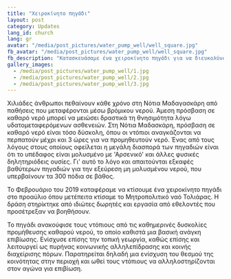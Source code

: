 ```yaml
---
title: "Χειροκίνητο πηγάδι"
layout: post
category: Updates
lang_id: church
lang: gr
avatar: "/media/post_pictures/water_pump_well/well_square.jpg"
fb_avatar: "/media/post_pictures/water_pump_well/well_square.jpg"
fb_description: "Κατασκευάσαμε ένα χειροκίνητο πηγάδι για να διευκολύνουμε την πρόσβαση σε καθαρό νερό για τους ντόπιους στη Νότια Μαγαδασκάρη."
gallery_images:
  - /media/post_pictures/water_pump_well/1.jpg
  - /media/post_pictures/water_pump_well/2.jpg
  - /media/post_pictures/water_pump_well/3.jpg
---
```


Χιλιάδες άνθρωποι πεθαίνουν κάθε χρόνο στη Νότια Μαδαγασκάρη από παθήσεις που μεταφέρονται μέσω βρόμικου νερού. Άμεση πρόσβαση σε καθαρό νερό μπορεί να μειώσει δραστικά τη θνησιμότητα λόγω υδατομεταφερόμενων ασθενειών. Στη Νότια Μαδασκάρη, πρόσβαση σε καθαρό νερό είναι τόσο δύσκολη, όπου οι ντόπιοι αναγκάζονται να περπατούν μέχρι και 3 ώρες για να προμηθευτούν νερό. Ένας από τους λόγους στους οποίους οφείλεται η μεγάλη διασπορά των πηγαδιών είναι ότι το υπέδαφος είναι μολυσμένο με 'Αρσενικό' και άλλες φυσικές δηλητηριόδεις ουσίες. Γι' αυτό το λόγο και απαιτούνται εξκαφές βαθύτερων πηγαδιών για την εξεύρεση μη μολυσμένου νερού, που υπερβαίνουν τα 300 πόδια σε βάθος.

Το Φεβρουάριο του 2019 καταφέραμε να κτίσουμε ένα χειροκίνητο πηγάδι στο προαύλιο όπου μετέπειτα κτίσαμε το Μητροπολιτικό ναό Τολιάρας. Η δράση στηρίκτηκε από ιδιώτες δωρητές και εργασία από εθελοντές που προσέτρεξαν να βοηθήσουν.

Το πηγάδι ανακούφισε τους ντόπιους από τις καθημερινές δυσκολίες προμήθευσης καθαρού νερού, το οποίο καθιστά μια βασική ανάγκη επιβίωσης. Ενίσχυσε επίσης την τοπική γεωργία, καθώς επίσης και λειτουργεί ως πυρήνας κοινωνικής αλληλεπίδρασης και κοινής διαχείρισης πόρων. Παρατηρείται δηλαδή μια ενίσχυση του θεσμού της κοινότητας στην περιοχή και ωθεί τους ντόπιους να αλληλοστηρίζονται στον αγώνα για επιβίωση. 
